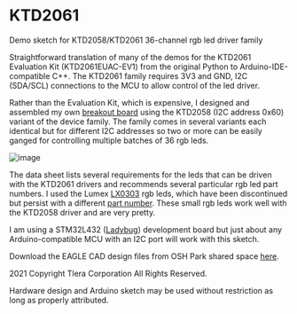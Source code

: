 # KTD2061
Demo sketch for KTD2058/KTD2061 36-channel rgb led driver family

Straightforward translation of many of the demos for the KTD2061 Evaluation Kit (KTD2061EUAC-EV1) from the original Python to
Arduino-IDE-compatible C++. The KTD2061 family requires 3V3 and GND, I2C (SDA/SCL) connections to the MCU to allow control of the led driver.

Rather than the Evaluation Kit, which is expensive, I designed and assembled my own [breakout board](https://oshpark.com/shared_projects/IfVZ6NAp) using the KTD2058 (I2C address 0x60) variant of the device family. The family comes in several variants each identical but for different I2C addresses so two or more can be easily ganged for controlling multiple batches of 36 rgb leds. 

![image](https://user-images.githubusercontent.com/6698410/141882034-2c540819-88d3-48e8-84b5-86b890a51f68.jpg)

The data sheet lists several requirements for the leds that can be driven with the KTD2061 drivers and recommends several particular rgb led part numbers. I used the Lumex [LX0303](https://www.lumex.com/datasheet/SML-LX0303RGBC+1TR) rgb leds, which have been discontinued but persist with a different [part number](https://www.mouser.com/ProductDetail/Lumex/SML-LX0303RGBC-1TR?qs=%2Fha2pyFaduiB1xzLMZf49k2WyUwxAIaczuP6ZrGk3iiDCIZtmBvRdw%3D%3D). These small rgb leds work well with the KTD2058 driver and are very pretty.

I am using a STM32L432 ([Ladybug](https://www.tindie.com/products/tleracorp/ladybug-stm32l432-development-board/)) development board but just about any Arduino-compatible MCU with an I2C port will work with this sketch.

Download the EAGLE CAD design files from OSH Park shared space [here](https://oshpark.com/shared_projects/IfVZ6NAp).

2021 Copyright Tlera Corporation All Rights Reserved.

Hardware design and Arduino sketch may be used without restriction as long as properly attributed.
